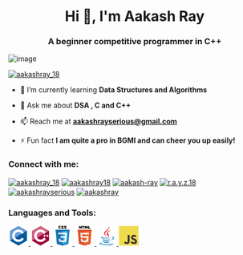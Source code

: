 <h1 align="center">Hi 👋, I'm Aakash Ray</h1>
<h3 align="center">A beginner competitive programmer in C++</h3>

  ![image](https://camo.githubusercontent.com/8bf6f6d78abc81fcf9c49f10649423e73ea44bc248e83aaae8759d401c829a84/68747470733a2f2f70687973696373677572756b756c2e66696c65732e776f726470726573732e636f6d2f323031392f30322f6368617261637465722d312e676966)
  

<p align="left"> <a href="https://twitter.com/aakashray_18" target="blank"><img src="https://img.shields.io/twitter/follow/aakashray_18?logo=twitter&style=for-the-badge" alt="aakashray_18" /></a> </p>

- 🌱 I’m currently learning **Data Structures and Algorithms**

- 💬 Ask me about **DSA , C and C++**

- 📫 Reach me at **aakashrayserious@gmail.com**

- ⚡ Fun fact **I am quite a pro in BGMI and can cheer you up easily!**

<h3 align="left">Connect with me:</h3>
<p align="left">
<a href="https://twitter.com/aakashray_18" target="blank"><img align="center" src="https://raw.githubusercontent.com/rahuldkjain/github-profile-readme-generator/master/src/images/icons/Social/twitter.svg" alt="aakashray_18" height="30" width="40" /></a>
<a href="https://linkedin.com/in/aakashray18" target="blank"><img align="center" src="https://raw.githubusercontent.com/rahuldkjain/github-profile-readme-generator/master/src/images/icons/Social/linked-in-alt.svg" alt="aakashray18" height="30" width="40" /></a>
<a href="https://stackoverflow.com/users/aakash-ray" target="blank"><img align="center" src="https://raw.githubusercontent.com/rahuldkjain/github-profile-readme-generator/master/src/images/icons/Social/stack-overflow.svg" alt="aakash-ray" height="30" width="40" /></a>
<a href="https://instagram.com/r.a.y.z.18" target="blank"><img align="center" src="https://raw.githubusercontent.com/rahuldkjain/github-profile-readme-generator/master/src/images/icons/Social/instagram.svg" alt="r.a.y.z.18" height="30" width="40" /></a>
<a href="https://www.hackerrank.com/aakashrayserious" target="blank"><img align="center" src="https://raw.githubusercontent.com/rahuldkjain/github-profile-readme-generator/master/src/images/icons/Social/hackerrank.svg" alt="aakashrayserious" height="30" width="40" /></a>
<a href="https://www.leetcode.com/aakashray" target="blank"><img align="center" src="https://raw.githubusercontent.com/rahuldkjain/github-profile-readme-generator/master/src/images/icons/Social/leet-code.svg" alt="aakashray" height="30" width="40" /></a>
</p>

<h3 align="left">Languages and Tools:</h3>
<p align="left"> <a href="https://www.cprogramming.com/" target="_blank" rel="noreferrer"> <img src="https://raw.githubusercontent.com/devicons/devicon/master/icons/c/c-original.svg" alt="c" width="40" height="40"/> </a> <a href="https://www.w3schools.com/cpp/" target="_blank" rel="noreferrer"> <img src="https://raw.githubusercontent.com/devicons/devicon/master/icons/cplusplus/cplusplus-original.svg" alt="cplusplus" width="40" height="40"/> </a> <a href="https://www.w3schools.com/css/" target="_blank" rel="noreferrer"> <img src="https://raw.githubusercontent.com/devicons/devicon/master/icons/css3/css3-original-wordmark.svg" alt="css3" width="40" height="40"/> </a> <a href="https://www.w3.org/html/" target="_blank" rel="noreferrer"> <img src="https://raw.githubusercontent.com/devicons/devicon/master/icons/html5/html5-original-wordmark.svg" alt="html5" width="40" height="40"/> </a> <a href="https://www.java.com" target="_blank" rel="noreferrer"> <img src="https://raw.githubusercontent.com/devicons/devicon/master/icons/java/java-original.svg" alt="java" width="40" height="40"/> </a> <a href="https://developer.mozilla.org/en-US/docs/Web/JavaScript" target="_blank" rel="noreferrer"> <img src="https://raw.githubusercontent.com/devicons/devicon/master/icons/javascript/javascript-original.svg" alt="javascript" width="40" height="40"/> </a> </p>
